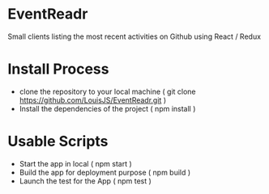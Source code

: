 # EventReadr
Small clients listing the most recent activities on Github using React / Redux

# Install Process
- clone the repository to your local machine ( git clone https://github.com/LouisJS/EventReadr.git )
- Install the dependencies of the project    ( npm install )

# Usable Scripts

- Start the app in local ( npm start )
- Build the app for deployment purpose ( npm build )
- Launch the test for the App ( npm test )

